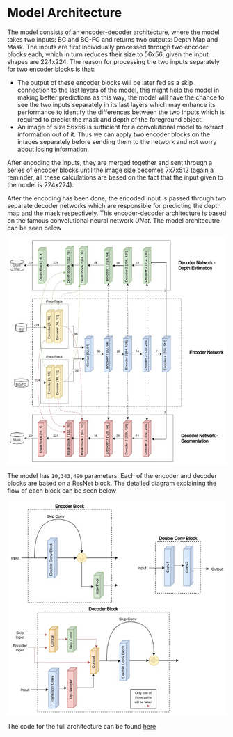 # Model Architecture

The model consists of an encoder-decoder architecture, where the model takes two inputs: BG and BG-FG and returns two outputs: Depth Map and Mask. The inputs are first individually processed through two encoder blocks each, which in turn reduces their size to 56x56, given the input shapes are 224x224. The reason for processing the two inputs separately for two encoder blocks is that:

- The output of these encoder blocks will be later fed as a skip connection to the last layers of the model, this might help the model in making better predictions as this way, the model will have the chance to see the two inputs separately in its last layers which may enhance its performance to identify the differences between the two inputs which is required to predict the mask and depth of the foreground object.
- An image of size 56x56 is sufficient for a convolutional model to extract information out of it. Thus we can apply two encoder blocks on the images separately before sending them to the network and not worry about losing information.

After encoding the inputs, they are merged together and sent through a series of encoder blocks until the image size becomes 7x7x512 (again a reminder, all these calculations are based on the fact that the input given to the model is 224x224).

After the encoding has been done, the encoded input is passed through two separate decoder networks which are responsible for predicting the depth map and the mask respectively. This encoder-decoder architecture is based on the famous convolutional neural network _UNet_.
The model architecutre can be seen below

![architecture](../images/architecture.jpg)

The model has `10,343,490` parameters. Each of the encoder and decoder blocks are based on a ResNet block. The detailed diagram explaining the flow of each block can be seen below

![blocks](../images/blocks.jpg)

The code for the full architecture can be found [here](../tensornet/model/dsresnet.py)

